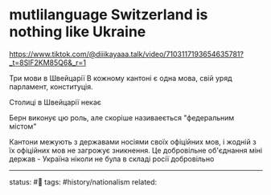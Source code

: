 # mutlilanguage Switzerland is nothing like Ukraine
https://www.tiktok.com/@diiikayaaa.talk/video/7103117193654635781?_t=8SlF2KM85Q6&_r=1

Три мови в Швейцарії
В кожному кантоні є одна мова, свій уряд парламент, конституція.

Столиці в Швейцарії некає

Берн виконує цю роль, але скоріше називаеється "федеральним містом"

Кантони межують з державами носіями своїх офіційних мов, і жодній з їх офіційних мов не загрожує зникнення.
Це добровільне об'єднання міні держав - Україна ніколи не була в складі росії добровільно

---
status: #🌱
tags: #history/nationalism 
related: 